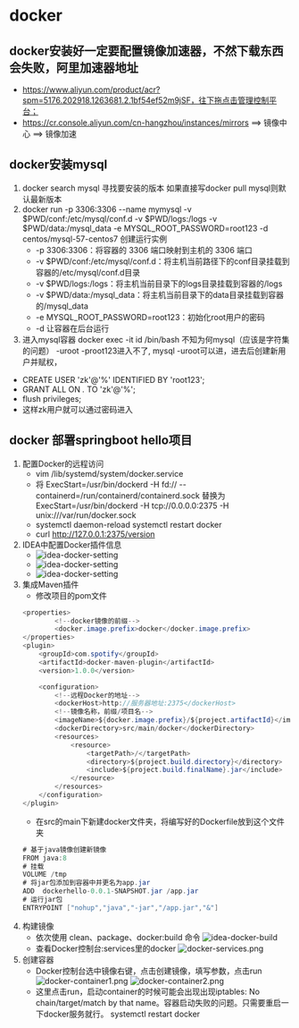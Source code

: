 # docker 
## docker安装好一定要配置镜像加速器，不然下载东西会失败，阿里加速器地址 
- https://www.aliyun.com/product/acr?spm=5176.202918.1263681.2.1bf54ef52m9jSF，往下拖点击管理控制平台；
- https://cr.console.aliyun.com/cn-hangzhou/instances/mirrors ==> 镜像中心 ==> 镜像加速
    
    
## docker安装mysql
1. docker search mysql 寻找要安装的版本 如果直接写docker pull mysql则默认最新版本
2. docker run -p 3306:3306 --name mymysql -v $PWD/conf:/etc/mysql/conf.d -v $PWD/logs:/logs  -v $PWD/data:/mysql_data -e MYSQL_ROOT_PASSWORD=root123 -d centos/mysql-57-centos7 创建运行实例
    - -p 3306:3306：将容器的 3306 端口映射到主机的 3306 端口
    - -v $PWD/conf:/etc/mysql/conf.d：将主机当前路径下的conf目录挂载到容器的/etc/mysql/conf.d目录
    - -v $PWD/logs:/logs：将主机当前目录下的logs目录挂载到容器的/logs
    - -v $PWD/data:/mysql_data：将主机当前目录下的data目录挂载到容器的/mysql_data
    - -e MYSQL_ROOT_PASSWORD=root123：初始化root用户的密码
    - -d 让容器在后台运行
3. 进入mysql容器
docker exec -it id /bin/bash 不知为何mysql（应该是字符集的问题） -uroot -proot123进入不了, mysql -uroot可以进，进去后创建新用户并赋权，
- CREATE USER 'zk'@'%' IDENTIFIED BY 'root123';
- GRANT ALL ON *.* TO 'zk'@'%';
- flush privileges;
- 这样zk用户就可以通过密码进入


## docker 部署springboot hello项目
1. 配置Docker的远程访问
    - vim /lib/systemd/system/docker.service
    - 将
      ExecStart=/usr/bin/dockerd -H fd:// --containerd=/run/containerd/containerd.sock
      替换为
      ExecStart=/usr/bin/dockerd -H tcp://0.0.0.0:2375 -H unix:///var/run/docker.sock
    - systemctl daemon-reload
      systemctl restart docker
    - curl http://127.0.0.1:2375/version
2. IDEA中配置Docker插件信息
    - ![idea-docker-setting](https://gitee.com/zhangkai108/jvm_bottom_study/blob/master/src/main/resources/mdImages/docker-setting1.png)
    - ![idea-docker-setting](https://gitee.com/zhangkai108/jvm_bottom_study/blob/master/src/main/resources/mdImages/docker-setting2.png)
    - ![idea-docker-setting](https://gitee.com/zhangkai108/jvm_bottom_study/blob/master/src/main/resources/mdImages/docker-setting3.png)
3. 集成Maven插件
    - 修改项目的pom文件
    ```java
    <properties>
    		<!--docker镜像的前缀-->
    		<docker.image.prefix>docker</docker.image.prefix>
    </properties>
    <plugin>
    	<groupId>com.spotify</groupId>
    	<artifactId>docker-maven-plugin</artifactId>
    	<version>1.0.0</version>
    
    	<configuration>
    		<!--远程Docker的地址-->
    		<dockerHost>http://服务器地址:2375</dockerHost>
    		<!--镜像名称，前缀/项目名-->
    		<imageName>${docker.image.prefix}/${project.artifactId}</imageName>
    		<dockerDirectory>src/main/docker</dockerDirectory>
    		<resources>
    			<resource>
    				<targetPath>/</targetPath>
    				<directory>${project.build.directory}</directory>
    				<include>${project.build.finalName}.jar</include>
    			</resource>
    		</resources>
    	</configuration>
    </plugin>
   ```
   - 在src的main下新建docker文件夹，将编写好的Dockerfile放到这个文件夹
   ```java
   # 基于java镜像创建新镜像
   FROM java:8
   # 挂载
   VOLUME /tmp
   # 将jar包添加到容器中并更名为app.jar
   ADD  dockerhello-0.0.1-SNAPSHOT.jar /app.jar
   # 运行jar包
   ENTRYPOINT ["nohup","java","-jar","/app.jar","&"]
    ```
4. 构建镜像
    - 依次使用 clean、package、docker:build 命令
    ![idea-docker-build](https://gitee.com/zhangkai108/jvm_bottom_study/blob/master/src/main/resources/mdImages/docker-build.png)
    - 查看Docker控制台:services里的docker
    ![docker-services.png](https://gitee.com/zhangkai108/jvm_bottom_study/blob/master/src/main/resources/mdImages/docker-services.png)
5. 创建容器
    - Docker控制台选中镜像右键，点击创建镜像，填写参数，点击run
    ![docker-container1.png](https://gitee.com/zhangkai108/jvm_bottom_study/blob/master/src/main/resources/mdImages/docker-container1.png)
    ![docker-container2.png](https://gitee.com/zhangkai108/jvm_bottom_study/blob/master/src/main/resources/mdImages/docker-container2.png)
    - 这里点击run，启动container的时候可能会出现出现iptables: No chain/target/match by that name。容器启动失败的问题。只需要重启一下docker服务就行。
     systemctl restart docker
    
    
   